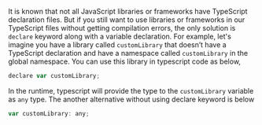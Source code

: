 
  It is known that not all JavaScript libraries or frameworks have TypeScript declaration files. But if you still want to use libraries or frameworks in our TypeScript files without getting compilation errors, the only solution is `declare` keyword along with a variable declaration. For example, let's imagine you have a library called `customLibrary` that doesn’t have a TypeScript declaration and have a namespace called `customLibrary` in the global namespace. You can use this library in typescript code as below,

  ```javascript
  declare var customLibrary;
  ```

  In the runtime, typescript will provide the type to the `customLibrary` variable as `any` type. The another alternative without using declare keyword is below

  ```javascript
  var customLibrary: any;
  ```
